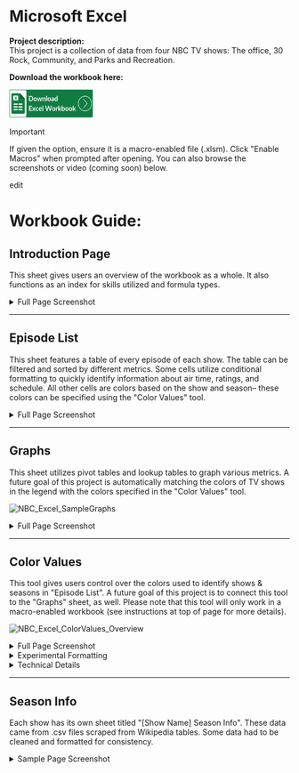 # Microsoft Excel

**Project description:**  
This project is a collection of data from four NBC TV shows: The office, 30 Rock, Community, and Parks and Recreation.  

**Download the workbook here:**  

<a href="/uploads/your_file.xlsx" download>
  <img src="/images/icons/Excel_Button.png" alt="Download Excel File" width="150" height="50">
</a> 


> [!IMPORTANT]
> If given the option, ensure it is a macro-enabled file (.xlsm). Click "Enable Macros" when prompted after opening. You can also browse the screenshots or video (coming soon) below.


edit

Workbook Guide:
======


Introduction Page
------

This sheet gives users an overview of the workbook as a whole. It also functions as an index for skills utilized and formula types.

<details>
<summary> Full Page Screenshot </summary>
<img src="images/NBC/Excel/NBC_Excel_MainPage.png"/>
</details>

---

Episode List
------
This sheet features a table of every episode of each show. The table can be filtered and sorted by different metrics. Some cells utilize conditional formatting to quickly identify information about air time, ratings, and schedule. All other cells are colors based on the show and season– these colors can be specified using the "Color Values" tool.

<details>
<summary> Full Page Screenshot </summary>
<img src="images/NBC/Excel/NBC_Excel_EpisodeList.png"/>
</details>

---

Graphs
------
This sheet utilizes pivot tables and lookup tables to graph various metrics. A future goal of this project is automatically matching the colors of TV shows in the legend with the colors specified in the "Color Values" tool.

![NBC_Excel_SampleGraphs](https://github.com/user-attachments/assets/ca2172da-a95f-4632-88f4-f5b6e647438c)

<details>
<summary> Full Page Screenshot </summary>
<img src="images/NBC/Excel/NBC_Excel_Graphs.png"/>
</details>

---

Color Values
------
This tool gives users control over the colors used to identify shows & seasons in "Episode List". A future goal of this project is to connect this tool to the "Graphs" sheet, as well. Please note that this tool will only work in a macro-enabled workbook (see instructions at top of page for more details).

![NBC_Excel_ColorValues_Overview](https://github.com/user-attachments/assets/cc9b0d92-ea7f-417e-86b8-db41c846083d)


<details>
<summary> Full Page Screenshot</summary>

<img width="911" alt="NBC_Excel_ColorValues_Main" src="https://github.com/user-attachments/assets/f5ba0ecb-a0bc-41e5-b15e-15649381275b" />

  
</details>

<details>
    <summary> Experimental Formatting </summary>

  <img width="1464" alt="NBC_Excel_ColorValues_Expanded" src="https://github.com/user-attachments/assets/772844d9-00c1-4c8a-983e-f63c8b685c9b" /> <br/>

  This tool functions using a combination of in-sheet formulas and 3 VBA macros. <br/>

  ### Cells A9:D12 <br/>

  First, users enter the show names in cells A9:A12. Then, the following formula in cells B9:B12 find the appropriate number of seasons from the "Season Info" sheets. <br/>

  ```javascript
  =MAX(INDIRECT("'" & 'Color Values'!A9 & " Season Info'!C:C"))
  ```

  Then, users use the bucket tool to select the first and last colors of the gradient for each show in cells C9:D12. <br/>

    Pressing the button "Generate Gradient" runs two macros in order: FindHEXCode and PrintGradient.

  ### Macro 1: FindHEXCode
    Finds the HEX codes for the colors in cells C9:D12. Then, prints the respective HEX codes in each cell.

  <details>
    <summary> Expand Code </summary>
  
  ```javascript
    Sub FindHEXCode()
    Set r = Range("C9:D12")
    Dim hexColor As String
    Dim i As Long
    Dim h As Long

    For h = 1 To r.Columns.Count

    For i = 1 To r.Rows.Count
      r.Cells(i, h).Activate
      hexColor = "#" + Right("000000" & Hex(ActiveCell.Interior.Color), 6)
      ActiveCell = hexColor
    Next i

    Next h
  ```
 </details>
</details>



<details>
<summary> Technical Details</summary>

<img width="1464" alt="NBC_Excel_ColorValues_Expanded" src="https://github.com/user-attachments/assets/772844d9-00c1-4c8a-983e-f63c8b685c9b" />

This tool functions using a combination of in-sheet formulas and 3 VBA macros.

### Cells A9:D12

First, users enter the show names in cells A9:A12. Then, the following formula in cells B9:B12 find the appropriate number of seasons from the "Season Info" sheets.

```javascript
=MAX(INDIRECT("'" & 'Color Values'!A9 & " Season Info'!C:C"))
```

Then, users use the bucket tool to select the first and last colors of the gradient for each show in cells C9:D12.

Pressing the button "Generate Gradient" runs two macros in order: FindHEXCode and PrintGradient.

### Macro 1: FindHEXCode
Finds the HEX codes for the colors in cells C9:D12. Then, prints the respective HEX codes in each cell.

<details>
<summary> Expand Code </summary>
  
```javascript
Sub FindHEXCode()
Set r = Range("C9:D12")
Dim hexColor As String
Dim i As Long
Dim h As Long

For h = 1 To r.Columns.Count

For i = 1 To r.Rows.Count
  r.Cells(i, h).Activate
  hexColor = "#" + Right("000000" & Hex(ActiveCell.Interior.Color), 6)
  ActiveCell = hexColor
Next i

Next h
```
</details>

### Cells E9:M12

Once these HEX codes have been generated, formulas in cells E9:M12 split the HEX codes into their RGB values. For each red, green, and blue, a start value, end value, and increment value is found. Below, I will use cells E9:G9 as examples for each formula:

**Start Red Value (E9):** Starting at digit 2, takes the next two digits of HEX code in column C and converts to the red component of the RGB value. Ex. #FBBACF –> FB –> 251
```javascript
=TEXT(HEX2DEC(MID(C9,2,2)), "00")
```

**End Red Value (F9):** Starting at digit 2, takes the next two digits of HEX code in column D and converts to the red component of the RGB value.
```javascript
=TEXT(HEX2DEC(MID(D9,2,2)), "00")
```


**Red Increment (G9):** Divides (End Red Value - Start Red Value) by the number of seasons and rounds to nearest integer. This will give us equally-spaced red values for each season of the show.
```javascript
=ROUND((F9-E9)/B9,0)
```


### Cells P9:Z12
These cells use a formula to generate HEX codes based on the number of seasons, the start values for each color, and the increment values for each color.

**Example Cell (P9):**
```javascript
=IF( P$8> $B9,
     "",
     "#" & IF(ISODD(LEN(DEC2HEX($E9+$G9*(P$8-1)))),
    "0",
    "")&DEC2HEX($E9+$G9*(P$8-1))&IF(ISODD(LEN(DEC2HEX($H9+$J9*(P$8-1)))),
    "0",
    "")&DEC2HEX($H9+$J9*(P$8-1))&IF(ISODD(LEN(DEC2HEX($K9+$M9*(P$8-1)))),
    "0",
    "")&DEC2HEX($K9+$M9*(P$8-1)))
```


### Macro 2: FindHEXCode
Finds the HEX codes in cells P9:Z12, then changes the background colors of those cells to match their respective HEX codes.

<details>
<summary> Expand Code </summary>

```javascript
Sub PrintGradient()
    Dim ws As Worksheet
    Dim rng As Range, cell As Range
    Dim clr As String

    ' Set worksheet reference
    Set ws = ThisWorkbook.Sheets("Color Values")

    ' Define the target range P9:Z12
    Set rng = ws.Range("P9:Z12")

    ' Turn off event handling to prevent errors
    Application.EnableEvents = False
    On Error GoTo bm_Safe_Exit

    ' Loop through each cell in P9:Z12
    For Each cell In rng
        If IsEmpty(cell.Value2) Then
            cell.Interior.Color = xlNone ' Clear cell color if empty
        ElseIf Trim(cell.Value2) = "" Then
            cell.Interior.Color = xlNone ' Clear cell color if only spaces
        ElseIf Len(cell.Value2) = 7 Then
            clr = cell.Value2
            cell.Interior.Color = RGB(Application.Hex2Dec(Right(clr, 2)), Application.Hex2Dec(Mid(clr, 4, 2)), Application.Hex2Dec(Mid(clr, 2, 2)))
        End If
    Next cell

bm_Safe_Exit:
    Application.EnableEvents = True ' Re-enable event handling
End Sub••••ˇˇˇˇ
```
</details>

### Applying Gradient to "Episode List"
Once users have generated their gradient, they can click the button "Apply to Episode List". This will run the Macro "ApplyEpisodeColors".

### Macro 3: Apply Episode Colors
Matches the TV show and season for every row in the "Episode List" sheet to its HEX code in the table above. Then, it changes the background color of that row to match the HEX code. The show title (column A) will always be the same as the "End Gradient" color, regardless of season. This macro does not override the conditional formatting used in the "Epsode List" sheet.
<details>
<summary>Expand Code</summary>

```javascript
Sub ApplyEpisodeColors()
    Dim wsEpisodes As Worksheet, wsColors As Worksheet
    Dim episodeRow As Range, colorRow As Range
    Dim matchEpisode As Range, matchSeason As Range
    Dim hexColor As String, seasonNumber As Variant
    Dim seasonColumn As Range
    Dim cell As Range
    Dim rgbColor As Long
    Dim showHEX As String ' representative color for whole show (final season color)
    Dim showColor As Long
    
    ' Set worksheet references
    Set wsEpisodes = ThisWorkbook.Sheets("Episode List")
    Set wsColors = ThisWorkbook.Sheets("Color Values")
    
    ' Loop through each row in "Episode List", starting at row 2
    For Each episodeRow In wsEpisodes.Range("A2:A" & wsEpisodes.Cells(Rows.Count, 1).End(xlUp).Row)
        ' Find the matching row in "Color Values"
        Set matchEpisode = wsColors.Range("A:A").Find(episodeRow.Value, LookAt:=xlWhole)
        
        ' If no match found, skip to the next row
        If Not matchEpisode Is Nothing Then
            ' Get the season number from Column C of the current episode row
            seasonNumber = wsEpisodes.Cells(episodeRow.Row, 3).Value
            
            ' Find the matching season number in row 8 of range P8:Z8
            Set seasonColumn = wsColors.Range("P8:Z8").Find(seasonNumber, LookAt:=xlWhole)
            
            ' If season number is found, extract the HEX color
            If Not seasonColumn Is Nothing Then
                hexColor = wsColors.Cells(matchEpisode.Row, seasonColumn.Column).Value
                showHEX = wsColors.Cells(matchEpisode.Row, 4).Value 'Color of Final Season (used as whole show color)
                
                ' Validate HEX format (should be exactly 6 characters)
                If Len(hexColor) = 7 Then 'Probably do not need this validation
                    ' Convert HEX to RGB
                    rgbColor = RGB(Application.Hex2Dec(Right(hexColor, 2)), Application.Hex2Dec(Mid(hexColor, 4, 2)), Application.Hex2Dec(Mid(hexColor, 2, 2)))
                    showColor = RGB(Application.Hex2Dec(Right(showHEX, 2)), Application.Hex2Dec(Mid(showHEX, 4, 2)), Application.Hex2Dec(Mid(showHEX, 2, 2)))
                    
                     ' Apply the show color to columns A in the same row of "Episode List"
                    For Each cell In wsEpisodes.Range("A" & episodeRow.Row & ":A" & episodeRow.Row)
                        cell.Interior.Color = showColor
                    Next cell
                    
                    ' Apply the color to columns A:F in the same row of "Episode List"
                    For Each cell In wsEpisodes.Range("B" & episodeRow.Row & ":Q" & episodeRow.Row)
                        cell.Interior.Color = rgbColor
                    Next cell
                    
                End If
            End If
        End If
    Next episodeRow
End Sub

```

  
</details>
  
</details>

---

Season Info
------

Each show has its own sheet titled "[Show Name] Season Info". These data came from .csv files scraped from Wikipedia tables. Some data had to be cleaned and formatted for consistency.

<details>
<summary> Sample Page Screenshot</summary>

<img width="1415" alt="NBC_Excel_SeasonInfo" src="https://github.com/user-attachments/assets/c0a349b5-2586-4efb-82b5-cfc2fbfa79f9" />
  
</details>

